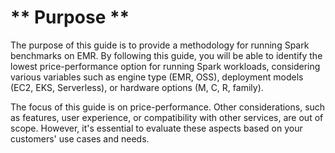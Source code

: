 # ** Purpose **

The purpose of this guide is to provide a methodology for running Spark benchmarks on EMR. By following this guide, you will be able to identify the lowest price-performance option for running Spark workloads, considering various variables such as engine type (EMR, OSS), deployment models (EC2, EKS, Serverless), or hardware options (M, C, R, family).

The focus of this guide is on price-performance. Other considerations, such as features, user experience, or compatibility with other services, are out of scope. However, it's essential to evaluate these aspects based on your customers' use cases and needs.